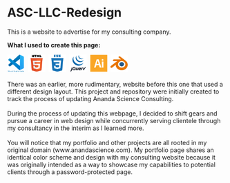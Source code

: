 # ASC-LLC-Redesign

This is a website to advertise for my consulting company.

**What I used to create this page:**
<div><img src="https://github.com/devicons/devicon/blob/master/icons/vscode/vscode-original-wordmark.svg" title="VSCode" alt="VSCode" width="40" height="40"/>&nbsp;
<img src="https://github.com/devicons/devicon/blob/master/icons/html5/html5-original-wordmark.svg" title="HTML5" alt="HTML" width="40" height="40"/>&nbsp;
<img src="https://github.com/devicons/devicon/blob/master/icons/css3/css3-plain-wordmark.svg"  title="CSS3" alt="CSS" width="40" height="40"/>&nbsp;
<img src="https://github.com/devicons/devicon/blob/master/icons/jquery/jquery-original-wordmark.svg" title="Jquery" alt="Jquery" width="40" height="40"/>&nbsp;
<img src="https://github.com/devicons/devicon/blob/master/icons/illustrator/illustrator-plain.svg" title="Illustrator" alt="Illustrator" width="40" height="40"/>&nbsp;
<img src="https://github.com/devicons/devicon/blob/master/icons/blender/blender-original.svg" title="Blender" alt="Blender" width="40" height="40"/>&nbsp;
</div>
<br>
There was an earlier, more rudimentary, website before this one that used a different design layout.
This project and repository were initially created to track the process of updating Ananda Science Consulting.<br>
<br>
During the process of updating this webpage, I decided to shift gears and pursue a career in web design while concurrently serving clientele through my consultancy in the interim as I learned more.
<br>
<br>
You will notice that my portfolio and other projects are all rooted in my original domain (www.anandascience.com).
My portfolio page shares an identical color scheme and design with my consulting website because it was originally intended as a way to showcase my capabilities to potential clients through a password-protected page.
